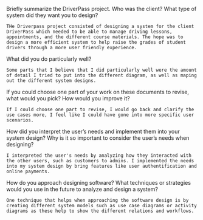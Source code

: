 Briefly summarize the DriverPass project. Who was the client? What type of system did they want you to design?

    THe Driverpass project consisted of designing a system for the client DriverPass which needed to be able to manage driving lessons, appointments, and the different course materials. The hope was to design a more efficient system to help raise the grades of student drivers through a more user friendly experience.

What did you do particularly well?

    Some parts that I believe that I did particularly well were the amount of detail I tried to put into the different diagram, as well as maping out the different system designs.

If you could choose one part of your work on these documents to revise, what would you pick? How would you improve it?

    If I could choose one part to revise, I would go back and clarify the use cases more, I feel like I could have gone into more specific user scenarios.

How did you interpret the user’s needs and implement them into your system design? Why is it so important to consider the user’s needs when designing?

    I interpreted the user's needs by analyzing how they interacted with the other users, such as customers to admins. I implemented the needs into my system design by bring features like user authentification and online payments.

How do you approach designing software? What techniques or strategies would you use in the future to analyze and design a system?

    One technique that helps when approaching the software design is by creating different system models such as use case diagrams or activity diagrams as these help to show the different relations and workflows.
